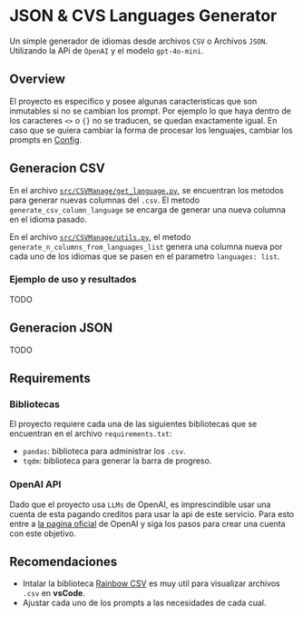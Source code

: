 # JSON & CVS Languages Generator

Un simple generador de idiomas desde archivos `CSV` o Archivos `JSON`. Utilizando la APi de `OpenAI` y el modelo `gpt-4o-mini`.

## Overview
El proyecto es especifico y posee algunas caracteristicas que son inmutables si no se cambian los prompt. Por ejemplo lo que haya dentro de los caracteres `<>` o `{}` no se traducen, se quedan exactamente igual. En caso que se quiera cambiar la forma de procesar los lenguajes, cambiar los prompts en [Config](src/Config/config.py).

## Generacion CSV
En el archivo [`src/CSVManage/get_language.py`](src/CSVManage/get_language.py), se encuentran los metodos para generar nuevas columnas del `.csv`. El metodo `generate_csv_column_language` se encarga de generar una nueva columna en el idioma pasado. 

En el archivo [`src/CSVManage/utils.py`](src/CSVManage/utils.py), el metodo `generate_n_columns_from_languages_list` genera una columna nueva por cada uno de los idiomas que se pasen en el parametro `languages: list`.

### Ejemplo de uso y resultados
TODO

## Generacion JSON
TODO

## Requirements
### Bibliotecas
El proyecto requiere cada una de las siguientes bibliotecas que se encuentran en el archivo `requirements.txt`:
- `pandas`: biblioteca para administrar los `.csv`.
- `tqdm`: biblioteca para generar la barra de progreso.

### OpenAI API
Dado que el proyecto usa `LLMs` de OpenAI, es imprescindible usar una cuenta de esta pagando creditos para usar la api de este servicio. Para esto entre a [la pagina oficial]() de OpenAI y siga los pasos para crear una cuenta con este objetivo.

## Recomendaciones
- Intalar la biblioteca [Rainbow CSV](https://marketplace.visualstudio.com/items?itemName=mechatroner.rainbow-csv") es muy util para visualizar archivos `.csv` en **vsCode**.
- Ajustar cada uno de los prompts a las necesidades de cada cual.
